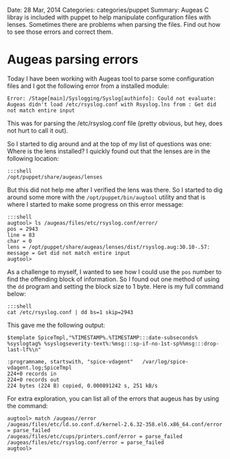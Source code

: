 Date: 28 Mar, 2014
Categories: categories/puppet
Summary: Augeas C libray is included with puppet to help manipulate configuration files with lenses. Sometimes there are problems when parsing the files. Find out how to see those errors and correct them.

# Augeas parsing errors

Today I have been working with Augeas tool to parse some configuration files and I got the following error from a installed module:

    Error: /Stage[main]/Syslogging/Syslog[authinfo]: Could not evaluate: Augeas didn't load /etc/rsyslog.conf with Rsyslog.lns from : Get did not match entire input

This was for parsing the /etc/rsyslog.conf file (pretty obvious, but hey, does not hurt to call it out).

So I started to dig around and at the top of my list of questions was one: Where is the lens installed? I quickly found out that the lenses are in the following location:

    :::shell
    /opt/puppet/share/augeas/lenses

But this did not help me after I verified the lens was there. So I started to dig around some more with the `/opt/puppet/bin/augtool` utility and that is where I started to make some progress on this error message:

    :::shell
    augtool> ls /augeas/files/etc/rsyslog.conf/error/
    pos = 2943
    line = 83
    char = 0
    lens = /opt/puppet/share/augeas/lenses/dist/rsyslog.aug:30.10-.57:
    message = Get did not match entire input
    augtool> 

As a challenge to myself, I wanted to see how I could use the `pos` number to find the offending block of information. So I found out one method of using the `dd` program and setting the block size to 1 byte. Here is my full command below:

    :::shell
    cat /etc/rsyslog.conf | dd bs=1 skip=2943

This gave me the following output:

    $template SpiceTmpl,"%TIMESTAMP%.%TIMESTAMP:::date-subseconds% %syslogtag% %syslogseverity-text%:%msg:::sp-if-no-1st-sp%%msg:::drop-last-lf%\n"
    
    :programname, startswith, "spice-vdagent"   /var/log/spice-vdagent.log;SpiceTmpl
    224+0 records in
    224+0 records out
    224 bytes (224 B) copied, 0.000891242 s, 251 kB/s


For extra exploration, you can list all of the errors that augeus has by using the command:

    augtool> match /augeas//error
    /augeas/files/etc/ld.so.conf.d/kernel-2.6.32-358.el6.x86_64.conf/error = parse_failed
    /augeas/files/etc/cups/printers.conf/error = parse_failed
    /augeas/files/etc/rsyslog.conf/error = parse_failed
    augtool> 

